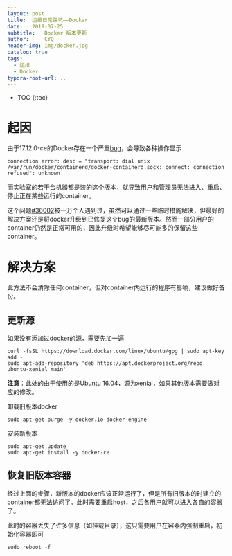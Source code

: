 ```yaml
---
layout: post
title:  运维日常踩坑——Docker
date:   2019-07-25 
subtitle:   Docker 版本更新
author:     CYQ
header-img: img/docker.jpg
catalog: true
tags:
  - 运维
  - Docker
typora-root-url: ..
---
```


* TOC
{:toc}

# 起因

由于17.12.0-ce的Docker存在一个严重[bug](https://stackoverflow.com/questions/49725980/what-causes-transport-dial-unix-var-run-docker-containerd-docker-containerd)，会导致各种操作显示

```shell
connection error: desc = "transport: dial unix /var/run/docker/containerd/docker-containerd.sock: connect: connection refused": unknown
```

而实验室的若干台机器都是装的这个版本，就导致用户和管理员无法进入、重启、停止正在某些运行的container。

这个问题[#36002](https://github.com/moby/moby/issues/36002)被一万个人遇到过，虽然可以通过一些临时措施解决，但最好的解决方案还是将docker升级到已修复这个bug的最新版本。然而一部分用户的container仍然是正常可用的，因此升级时希望能够尽可能多的保留这些container。

# 解决方案

此方法不会清除任何container，但对container内运行的程序有影响，建议做好备份。

## 更新源

如果没有添加过docker的源，需要先加一遍

```shell
curl -fsSL https://download.docker.com/linux/ubuntu/gpg | sudo apt-key add -
sudo apt-add-repository 'deb https://apt.dockerproject.org/repo ubuntu-xenial main'
```

**注意**：此处的由于使用的是Ubuntu 16.04，源为xenial，如果其他版本需要做对应的修改。

卸载旧版本docker

```shell
sudo apt-get purge -y docker.io docker-engine
```

安装新版本

```shell
sudo apt-get update
sudo apt-get install -y docker-ce
```

## 恢复旧版本容器

经过上面的步骤，新版本的docker应该正常运行了，但是所有旧版本的时建立的container都无法访问了。此时需要重启host，之后各用户就可以进入各自的容器了。

此时的容器丢失了许多信息（如挂载目录），这只需要用户在容器内强制重启，初始化容器即可

```shell
sudo reboot -f
```
